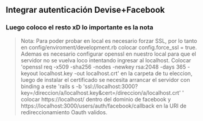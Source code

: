 ## Integrar autenticación Devise+Facebook

### Luego coloco el resto xD lo importante es la nota

> Nota: Para poder probar en local es necesario forzar SSL, por lo tanto en config/enviroment/development.rb
> colocar config.force_ssl = true. Ademas es necesario configurar openssl en nuestro local para que el servidor
> no se vuelva loco intentando ingresar al localhost. Colocar 'openssl req -x509 -sha256 -nodes -newkey rsa:2048 -days 365 -keyout localhost.key -out localhost.crt'
> en la carpeta de tu eleccion, luego de instalar el certificado se necesita arrancar el servidor con binding a este
> 'rails s -b 'ssl://localhost:3000?key=/direccion/a/localhost.key&cert=/direccion/a/localhost.crt' '
> colocar https://localhost/ dentro del dominio de facebook y https://localhost:3000/users/auth/facebook/callback en la URI
> de redireccionamiento Oauth validos.

